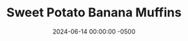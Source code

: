 ---
layout: post
title:  "Sweet Potato Banana Muffins"
date:   2024-06-14 00:00:00 -0500
categories:
- Recipes
- Breakfast
permalink: /recipes/sweet-potato-banana-muffins
image: /assets/Food/Breakfast/Sw Pot Ban Muff/muffin-cover.jpg
ing: muffin-ing
facts: muffin-facts
section1: Base muffins
start2: Cinnamon
section2: Optional add ins
start3: 
section3: 
start4: 
section4: 
start5: 
section5: 
Prep: 5
Rest: 
Cook: 
Source1: https://www.theleangreenbean.com/sweet-potato-banana-bites/
Source2: 
whisk: https://s.samsungfood.com/qaSWW
tags: 
- banana
- sweet potato
- puree
- pumpkin
- butternut squash
- natural peanut butter
- overripe banana
- peanut butter
- nut butter
- almond butter
- egg
- cinnamon
- breakfast
- muffin
- mini muffin
- chocolate chips
Description: These delicious banana muffins are free of any oils, added sugars, and artificial sweeteners. Just 4 simple ingredients - bananas, sweet potatoes, eggs, and nut butter. These are muffins that are actually a breakfast and not a dessert, and can have any mix-ins you like, such as chopped nuts, fruit, or even dark chocolate.  The nutrition facts below are assuming just the 4 base ingredients; no mix-ins
Instructions: 
- Preheat your oven to 375F and liberally spray a mini muffin tin with oil<br><br>

- In a large bowl, add your cooked sweet potato (without skin) and your ripe banana. Mash with the back of a fork, or mix with a hand mixer. You can also use a food processor<br><br>

- Canned sweet potato or pumpkin puree will work, but I prefer to use my homemade <a href="sweet-potato-puree">Roasted Sweet Potato Puree</a>.  I've never tried with <a href="roasted-butternut-squash-puree">Roasted Butternut Squash Puree</a>, but I don't see why that wouldn't be great as well<br><br>

- You can also use unsweetened applesauce or <a href="apple-spread">No Sugar Added Apple Spread</a> in place of mashed bananas<br><br>

- Add in the eggs and nut butter, and mix until fully combined<br><br>

- Any nut or seed butter will work; here I've used some <a href="natural-peanut-butter">Homemade Natural Nut Butter</a> using a combination of peanuts and pistachios, but almond butter or sunflower seed butter would also work great<br><br>

- Finally, to make it vegan, you can replace the eggs with flax or chia eggs, where 1 tbsp of flax or chia seeds + 3 tbsp water is equivalent to 1 egg.  Mix together in a small bowl and let sit for 5 minutes to thicken before adding to the muffin batter<br><br>

- Add in any additional ingredients if desired. I'll go with cinnamon and almond extract. I'm also going to top them with a few mini chocolate chips<br><br>

- Transfer your batter to the muffin pan, and bake for about 16 minutes at 375F, or until a toothpick comes out clean.  Let cool in the pan for about 30 minutes, before transferring to a wire rack to cool.  Store in the fridge<br><br>
- <center><img src="/assets/Food/Breakfast/Sw Pot Ban Muff/muffin-all.jpg" alt="" class="instruction-image"></center><br>
---